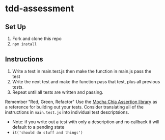 # tdd-assessment

## Set Up

1. Fork and clone this repo
1. `npm install`

## Instructions

1. Write a test in main.test.js then make the function in main.js pass the test
1. Write the next test and make the function pass that test, plus all previous tests.
1. Repeat until all tests are written and passing.

Remember "Red, Green, Refactor"
Use the [Mocha Chia Assertion library](http://chaijs.com/api/assert/) as a reference for building out your tests.
Consider translating all of the instructions in `main.test.js` into individual test descriptsions.
- Note: if you write out a test with only a description and no callback it will default to a pending state
- `it('should do stuff and things')`
